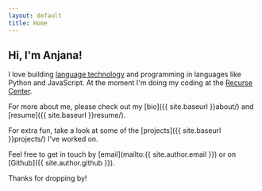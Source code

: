 ```yaml
---
layout: default
title: Home
---
```


## Hi, I'm Anjana!

I love building [language technology](https://en.wikipedia.org/wiki/Language_technology) and programming in languages like Python and JavaScript. At the moment I'm doing my coding at the [Recurse Center](http://www.recurse.com).

For more about me, please check out my [bio]({{ site.baseurl }}about/) and [resume]({{ site.baseurl }}resume/).

For extra fun, take a look at some of the [projects]({{ site.baseurl }}projects/) I've worked on.

Feel free to get in touch by [email](mailto:{{ site.author.email }}) or on [Github]({{ site.author.github }}).

Thanks for dropping by!
